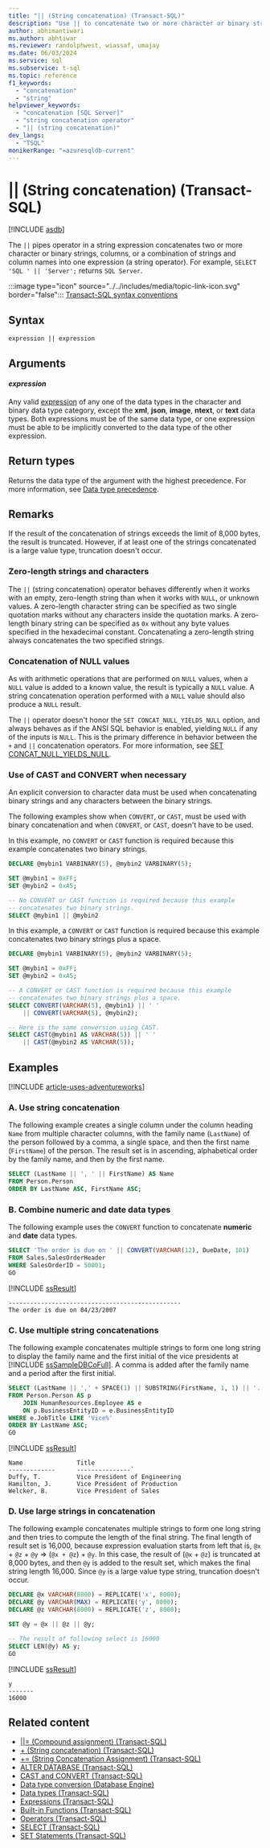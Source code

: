 ```yaml
---
title: "|| (String concatenation) (Transact-SQL)"
description: "Use || to concatenate two or more character or binary strings, columns, or a combination of strings and column names into one expression (a string operator)."
author: abhimantiwari
ms.author: abhtiwar
ms.reviewer: randolphwest, wiassaf, umajay
ms.date: 06/03/2024
ms.service: sql
ms.subservice: t-sql
ms.topic: reference
f1_keywords:
  - "concatenation"
  - "string"
helpviewer_keywords:
  - "concatenation [SQL Server]"
  - "string concatenation operator"
  - "|| (string concatenation)"
dev_langs:
  - "TSQL"
monikerRange: "=azuresqldb-current"
---
```


# || (String concatenation) (Transact-SQL)

[!INCLUDE [asdb](../../includes/applies-to-version/asdb.md)]

The `||` pipes operator in a string expression concatenates two or more character or binary strings, columns, or a combination of strings and column names into one expression (a string operator). For example, `SELECT 'SQL ' || 'Server';` returns `SQL Server`.

:::image type="icon" source="../../includes/media/topic-link-icon.svg" border="false"::: [Transact-SQL syntax conventions](../../t-sql/language-elements/transact-sql-syntax-conventions-transact-sql.md)

## Syntax

```syntaxsql
expression || expression
```

## Arguments

#### *expression*

Any valid [expression](expressions-transact-sql.md) of any one of the data types in the character and binary data type category, except the **xml**, **json**, **image**, **ntext**, or **text** data types. Both expressions must be of the same data type, or one expression must be able to be implicitly converted to the data type of the other expression.

## Return types

Returns the data type of the argument with the highest precedence. For more information, see [Data type precedence](../data-types/data-type-precedence-transact-sql.md).

## Remarks

If the result of the concatenation of strings exceeds the limit of 8,000 bytes, the result is truncated. However, if at least one of the strings concatenated is a large value type, truncation doesn't occur.

### Zero-length strings and characters

The `||` (string concatenation) operator behaves differently when it works with an empty, zero-length string than when it works with `NULL`, or unknown values. A zero-length character string can be specified as two single quotation marks without any characters inside the quotation marks. A zero-length binary string can be specified as `0x` without any byte values specified in the hexadecimal constant. Concatenating a zero-length string always concatenates the two specified strings.

### Concatenation of NULL values

As with arithmetic operations that are performed on `NULL` values, when a `NULL` value is added to a known value, the result is typically a `NULL` value. A string concatenation operation performed with a `NULL` value should also produce a `NULL` result.

The `||` operator doesn't honor the `SET CONCAT_NULL_YIELDS_NULL` option, and always behaves as if the ANSI SQL behavior is enabled, yielding `NULL` if any of the inputs is `NULL`. This is the primary difference in behavior between the `+` and `||` concatenation operators. For more information, see [SET CONCAT_NULL_YIELDS_NULL](../statements/set-concat-null-yields-null-transact-sql.md).

### Use of CAST and CONVERT when necessary

An explicit conversion to character data must be used when concatenating binary strings and any characters between the binary strings.

The following examples show when `CONVERT`, or `CAST`, must be used with binary concatenation and when `CONVERT`, or `CAST`, doesn't have to be used.

In this example, no `CONVERT` or `CAST` function is required because this example concatenates two binary strings.

```sql
DECLARE @mybin1 VARBINARY(5), @mybin2 VARBINARY(5);

SET @mybin1 = 0xFF;
SET @mybin2 = 0xA5;

-- No CONVERT or CAST function is required because this example
-- concatenates two binary strings.
SELECT @mybin1 || @mybin2
```

In this example, a `CONVERT` or `CAST` function is required because this example concatenates two binary strings plus a space.

```sql
DECLARE @mybin1 VARBINARY(5), @mybin2 VARBINARY(5);

SET @mybin1 = 0xFF;
SET @mybin2 = 0xA5;

-- A CONVERT or CAST function is required because this example
-- concatenates two binary strings plus a space.
SELECT CONVERT(VARCHAR(5), @mybin1) || ' '
    || CONVERT(VARCHAR(5), @mybin2);

-- Here is the same conversion using CAST.
SELECT CAST(@mybin1 AS VARCHAR(5)) || ' '
    || CAST(@mybin2 AS VARCHAR(5));
```

## Examples

[!INCLUDE [article-uses-adventureworks](../../includes/article-uses-adventureworks.md)]

### A. Use string concatenation

The following example creates a single column under the column heading `Name` from multiple character columns, with the family name (`LastName`) of the person followed by a comma, a single space, and then the first name (`FirstName`) of the person. The result set is in ascending, alphabetical order by the family name, and then by the first name.

```sql
SELECT (LastName || ', ' || FirstName) AS Name
FROM Person.Person
ORDER BY LastName ASC, FirstName ASC;
```

### B. Combine numeric and date data types

The following example uses the `CONVERT` function to concatenate **numeric** and **date** data types.

```sql
SELECT 'The order is due on ' || CONVERT(VARCHAR(12), DueDate, 101)
FROM Sales.SalesOrderHeader
WHERE SalesOrderID = 50001;
GO
```

[!INCLUDE [ssResult](../../includes/ssresult-md.md)]

```output
------------------------------------------------
The order is due on 04/23/2007
```

### C. Use multiple string concatenations

The following example concatenates multiple strings to form one long string to display the family name and the first initial of the vice presidents at [!INCLUDE [ssSampleDBCoFull](../../includes/sssampledbcofull-md.md)]. A comma is added after the family name and a period after the first initial.

```sql
SELECT (LastName || ',' + SPACE(1) || SUBSTRING(FirstName, 1, 1) || '.') AS Name, e.JobTitle
FROM Person.Person AS p
    JOIN HumanResources.Employee AS e
    ON p.BusinessEntityID = e.BusinessEntityID
WHERE e.JobTitle LIKE 'Vice%'
ORDER BY LastName ASC;
GO
```

[!INCLUDE [ssResult](../../includes/ssresult-md.md)]

```output
Name               Title
-------------      ---------------`
Duffy, T.          Vice President of Engineering
Hamilton, J.       Vice President of Production
Welcker, B.        Vice President of Sales
```

### D. Use large strings in concatenation

The following example concatenates multiple strings to form one long string and then tries to compute the length of the final string. The final length of result set is 16,000, because expression evaluation starts from left that is, `@x` + `@z` + `@y` => (`@x + @z`) + `@y`. In this case, the result of (`@x` + `@z`) is truncated at 8,000 bytes, and then `@y` is added to the result set, which makes the final string length 16,000. Since `@y` is a large value type string, truncation doesn't occur.

```sql
DECLARE @x VARCHAR(8000) = REPLICATE('x', 8000);
DECLARE @y VARCHAR(MAX) = REPLICATE('y', 8000);
DECLARE @z VARCHAR(8000) = REPLICATE('z', 8000);

SET @y = @x || @z || @y;

-- The result of following select is 16000
SELECT LEN(@y) AS y;
GO
```

[!INCLUDE [ssResult](../../includes/ssresult-md.md)]

```output
y
-------
16000
```

## Related content

- [&#124;&#124;= (Compound assignment) (Transact-SQL)](compound-assignment-pipes-transact-sql.md)
- [+ (String concatenation) (Transact-SQL)](string-concatenation-transact-sql.md)
- [+= (String Concatenation Assignment) (Transact-SQL)](string-concatenation-equal-transact-sql.md)
- [ALTER DATABASE (Transact-SQL)](../statements/alter-database-transact-sql.md)
- [CAST and CONVERT (Transact-SQL)](../functions/cast-and-convert-transact-sql.md)
- [Data type conversion (Database Engine)](../data-types/data-type-conversion-database-engine.md)
- [Data types (Transact-SQL)](../data-types/data-types-transact-sql.md)
- [Expressions (Transact-SQL)](expressions-transact-sql.md)
- [Built-in Functions (Transact-SQL)](../functions/functions.md)
- [Operators (Transact-SQL)](operators-transact-sql.md)
- [SELECT (Transact-SQL)](../queries/select-transact-sql.md)
- [SET Statements (Transact-SQL)](../statements/set-statements-transact-sql.md)

